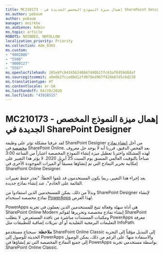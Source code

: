 ```yaml
---
title: MC210173 - إهمال ميزة النموذج المخصص الجديدة في SharePoint Designer
ms.author: pebaum
author: pebaum
manager: mnirkhe
ms.audience: Admin
ms.topic: article
ROBOTS: NOINDEX, NOFOLLOW
localization_priority: Priority
ms.collection: Adm_O365
ms.custom:
- "9002886"
- "5508"
- "9000127"
- "5507"
ms.openlocfilehash: 185e8fc94345b240667490b1ffc63af8459d8daf
ms.sourcegitcommit: a9e6b2fcce8bd12fd079ed967f426b67d5c6d239
ms.translationtype: HT
ms.contentlocale: ar-SA
ms.lasthandoff: 04/28/2020
ms.locfileid: "43928515"
---
```

# <a name="mc210173---sharepoint-designer-new-custom-form-feature-deprecation"></a>MC210173 - إهمال ميزة النموذج المخصص الجديدة في SharePoint Designer

لقد عرفنا مشكلة تؤثر على وظيفة SharePoint Designer من أجل [إنشاء نماذج مخصصة](https://support.microsoft.com/en-us/office/create-a-custom-list-form-using-sharepoint-designer-917d8fdb-ee00-4441-adb3-a94612d1d105?ui=en-us&rs=en-us&ad=us#bm2) في SharePoint Online. بعد الفحص الدقيق، قررنا أنه لا يوجد حل معروف لهذه المشكلة واخترنا تعطيل ميزة إنشاء النموذج المخصصة اعتباراً من الساعة 3:00 صباحاً بالتوقيت العالمي المنسق يوم السبت 25 أبريل 2020. لا يؤثر هذا التغيير على إمكانية تحرير النماذج التي تم إنشاؤها مسبقاً أو الميزات الموجودة الأخرى في SharePoint Online Designer.

بعد إجراء هذا التغيير، ربما يكون المستخدمون قد تلقوا الخطأ: "تعذر حفظ تغييرات القائمة على الخادم"، عند إنشاء نماذج جديدة.

وبدلاً من ذلك، يمكن للمستخدمين الذين استفادوا من SharePoint Designer لإنشاء نماذج مخصصة استخدام [PowerApps](https://docs.microsoft.com/powerapps/maker/canvas-apps/customize-list-form) لهذا الغرض.

PowerApps هي أداة سهلة وفعالة تتيح للمستخدمين الذين يعملون في تجربة SharePoint Online Modern إنشاء نماذج مخصصة وتحريرها لقوائم SharePoint ومكتبات المستندات مباشرة من نافذة المستعرض. لا يتطلب PowerApps معرفة التعليمات البرمجية التقليدية أو أي تنزيلات إضافية للتطبيقات مثل InfoPath.

**ملاحظة**: سيحتاج مستخدمو SharePoint Online Classic إلى التبديل مؤقتاً إلى التجربة الحديثة للوصول إلى PowerApps والاستفادة منها؛ على الرغم من ذلك، يمكن الوصول إلى جميع النماذج المخصصة التي تم إنشاؤها في PowerApps بواسطة مستخدمي تجربة SharePoint Online Classic.
